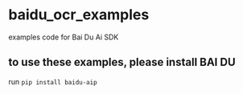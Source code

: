 # baidu_ocr_examples

examples code for Bai Du Ai SDK 

## to use these examples, please install BAI DU 
   run `pip install baidu-aip`

